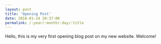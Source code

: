 ```yaml
---
layout: post
title: 'Opening Post'
date: 2018-01-24 20:37:00
permalink: /:year/:month/:day/:title
---
```


Hello, this is my very first opening blog post on my new website. Welcome!
